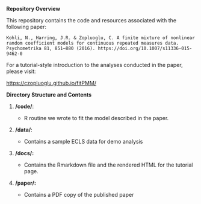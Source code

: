 **Repository Overview**

This repository contains the code and resources associated with the following paper:

    Kohli, N., Harring, J.R. & Zopluoglu, C. A finite mixture of nonlinear random coefficient models for continuous repeated measures data. Psychometrika 81, 851–880 (2016). https://doi.org/10.1007/s11336-015-9462-0

For a tutorial-style introduction to the analyses conducted in the paper, please visit:

https://czopluoglu.github.io/fitPMM/

**Directory Structure and Contents**

1. **/code/**:

    - R routine we wrote to fit the model described in the paper.

2. **/data/**:

    - Contains a sample ECLS data for demo analysis
    
3. **/docs/:**

    - Contains the Rmarkdown file and the rendered HTML for the tutorial page.
    
4. **/paper/:**

    - Contains a PDF copy of the published paper